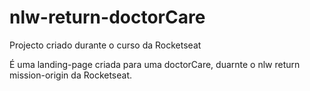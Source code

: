 # nlw-return-doctorCare
Projecto criado durante o curso da Rocketseat

É uma landing-page criada para uma doctorCare, duarnte o nlw return mission-origin da Rocketseat.
